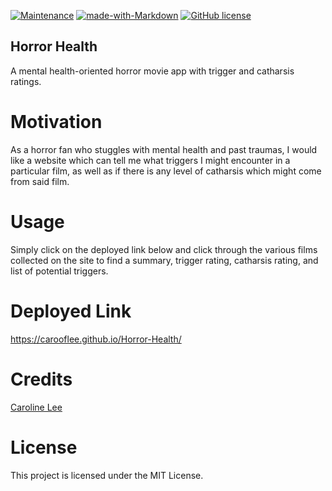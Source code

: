 [![Maintenance](https://img.shields.io/badge/Maintained%3F-yes-green.svg)](https://GitHub.com/Naereen/StrapDown.js/graphs/commit-activity)
[![made-with-Markdown](https://img.shields.io/badge/Made%20with-Markdown-1f425f.svg)](http://commonmark.org)
[![GitHub license](https://img.shields.io/github/license/Naereen/StrapDown.js.svg)](https://github.com/Naereen/StrapDown.js/blob/master/LICENSE)

## Horror Health
 
A mental health-oriented horror movie app with trigger and catharsis ratings.

# Motivation

As a horror fan who stuggles with mental health and past traumas, I would like a website which can tell me what triggers I might encounter in a particular film, as well as if there is any level of catharsis which might come from said film.
  
# Usage
Simply click on the deployed link below and click through the various films collected on the site to find a summary, trigger rating, catharsis rating, and list of potential triggers.

# Deployed Link
https://carooflee.github.io/Horror-Health/

# Credits 
[Caroline Lee](https://github.com/carooflee)

# License
This project is licensed under the MIT License.
